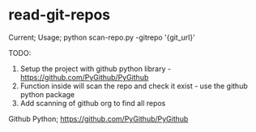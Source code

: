 # read-git-repos

Current;
Usage; 
python scan-repo.py -gitrepo '{git_url}'

TODO:
1. Setup the project with github python library - https://github.com/PyGithub/PyGithub
2. Function inside will scan the repo and check it exist - use the github python package
3. Add scanning of github org to find all repos

Github Python;
https://github.com/PyGithub/PyGithub
